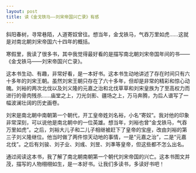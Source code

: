 ```yaml
---
layout: post
title: 读《金戈铁马——刘宋帝国兴亡录》有感
---
```



斜阳春树，寻常巷陌，人道寄奴曾往。想当年，金戈铁马，气吞万里如虎……这就是对南北朝刘宋帝国六十四年的概括。

寒假里，我读了很多书，其中我觉得最好看的是描写南北朝刘宋帝国年间的书——《金戈铁马——刘宋帝国兴亡录》。

这本书生动、有趣，非常好看，是一本好书。这本书生动地讲述了存在时间只有六十多年的刘宋王朝。虽然刘宋王朝只存在了六十多年，但却是非常的精彩和惊心动魄。刘裕的两次北伐以及刘义隆的元嘉之治和北伐草草和刘宋皇族为了至高权力而进行的骨肉残杀……庙堂之上，刀光剑影、疆场之上，万马奔腾，为后人谱写了一幅波澜壮阔的历史画卷。

刘宋是南北朝中南朝第一个朝代，开工皇帝姓刘名裕，小名“寄奴”。我对他的印象非常深刻，可以说他是南北朝中的一位英雄。想当年，刘裕也曾“金戈铁马，气吞万里如虎”。之后，刘裕大儿子和二儿子相继被赶下了皇帝的宝座，改由刘裕的第三子刘义隆继位。他当时做了两件惊天动地的事情，一是“元嘉之治”，二是“元嘉北伐”。之后有刘骏、刘子业、刘彧、刘昱、刘凖等皇帝，但这些都不怎么出名。

通过阅读这本书，我了解了南北朝南朝第一个朝代刘宋帝国的兴亡。这本书图文并茂，描写的人物栩栩如生，是一本好书。让我们多读书，多读好书吧！
